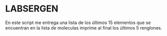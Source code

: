 # LABSERGEN
En este script me entrega una lista de los últimos 15 elementos que se encuentran en la lista de moleculas
imprime al final los últimos 5 renglones.
